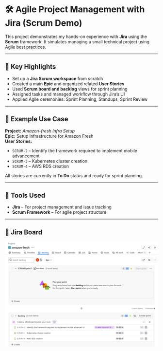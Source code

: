 # 🛠️ Agile Project Management with Jira (Scrum Demo)

This project demonstrates my hands-on experience with **Jira** using the **Scrum** framework. It simulates managing a small technical project using Agile best practices.

---

## 📌 Key Highlights

- Set up a **Jira Scrum workspace** from scratch
- Created a main **Epic** and organized related **User Stories**
- Used **Scrum board and backlog** views for sprint planning
- Assigned tasks and managed workflow through Jira’s UI
- Applied Agile ceremonies: Sprint Planning, Standups, Sprint Review

---

## 🧪 Example Use Case

**Project:** *Amazon-fresh Infra Setup*  
**Epic:** Setup infrastructure for Amazon Fresh  
**User Stories:**

- `SCRUM-2` – Identify the framework required to implement mobile advancement
- `SCRUM-3` – Kubernetes cluster creation
- `SCRUM-4` – AWS RDS creation

All stories are currently in **To Do** status and ready for sprint planning.

---

## 🧰 Tools Used

- **Jira** – For project management and issue tracking
- **Scrum Framework** – For agile project structure

---

## 📸 Jira Board

![Jira Board](images/jira-board.png)




